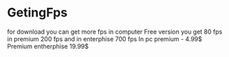 # GetingFps
for download you can get more fps in computer Free version you get 80 fps in premium 200 fps and in enterphise 700 fps In pc premium - 4.99$ Premium entherphise 19.99$



